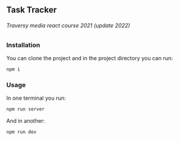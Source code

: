 ## Task Tracker

###### Traversy media react course 2021 (update 2022)

### Installation
You can clone the project and in the project directory you can run:
```bash
npm i
```

### Usage
In one terminal you run:
```bash
npm run server
```

And in another:
```bash
npm run dev
```
